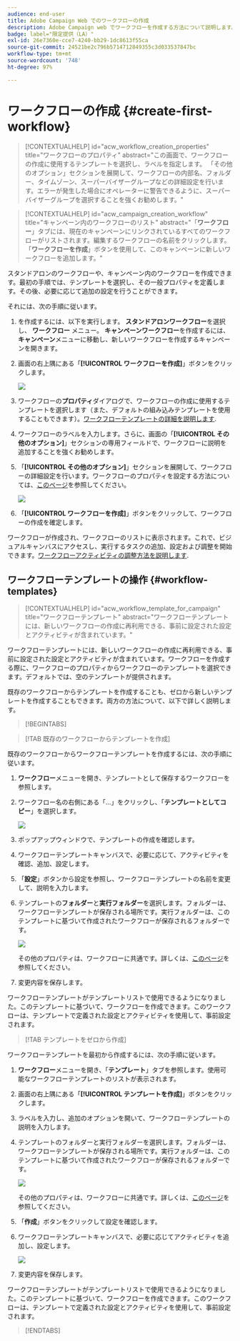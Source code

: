 ```yaml
---
audience: end-user
title: Adobe Campaign Web でのワークフローの作成
description: Adobe Campaign web でワークフローを作成する方法について説明します。
badge: label="限定提供（LA）"
exl-id: 26e7360e-cce7-4240-bb29-1dc8613f55ca
source-git-commit: 24521be2c796b5714712849355c3d033537847bc
workflow-type: tm+mt
source-wordcount: '748'
ht-degree: 97%

---
```



# ワークフローの作成 {#create-first-workflow}

>[!CONTEXTUALHELP]
>id="acw_workflow_creation_properties"
>title="ワークフローのプロパティ"
>abstract="この画面で、ワークフローの作成に使用するテンプレートを選択し、ラベルを指定します。 「その他のオプション」セクションを展開して、ワークフローの内部名、フォルダー、タイムゾーン、スーパーバイザーグループなどの詳細設定を行います。エラーが発生した場合にオペレーターに警告できるように、スーパーバイザーグループを選択することを強くお勧めします。"


>[!CONTEXTUALHELP]
>id="acw_campaign_creation_workflow"
>title="キャンペーン内のワークフローのリスト"
>abstract="「**ワークフロー**」タブには、現在のキャンペーンにリンクされているすべてのワークフローがリストされます。編集するワークフローの名前をクリックします。「**ワークフローを作成**」ボタンを使用して、このキャンペーンに新しいワークフローを追加します。"

スタンドアロンのワークフローや、キャンペーン内のワークフローを作成できます。最初の手順では、テンプレートを選択し、その一般プロパティを定義します。その後、必要に応じて追加の設定を行うことができます。

それには、次の手順に従います。

1. を作成するには、以下を実行します。 **スタンドアロンワークフロー**&#x200B;を選択し、 **ワークフロー** メニュー。 **キャンペーンワークフロー**&#x200B;を作成するには、**キャンペーン**&#x200B;メニューに移動し、新しいワークフローを作成するキャンペーンを開きます。

1. 画面の右上隅にある「**[!UICONTROL ワークフローを作成]**」ボタンをクリックします。

   ![](assets/workflow-create.png)

1. ワークフローの&#x200B;**プロパティ**&#x200B;ダイアログで、ワークフローの作成に使用するテンプレートを選択します（また、デフォルトの組み込みテンプレートを使用することもできます）。[ワークフローテンプレートの詳細を説明します](#workflow-templates).

1. ワークフローのラベルを入力します。さらに、画面の「**[!UICONTROL その他のオプション]**」セクションの専用フィールドで、ワークフローに説明を追加することを強くお勧めします。

1. 「**[!UICONTROL その他のオプション]**」セクションを展開して、ワークフローの詳細設定を行います。ワークフローのプロパティを設定する方法については、[このページ](workflow-settings.md#properties)を参照してください。

   ![](assets/workflow-additional-options.png)

1. 「**[!UICONTROL ワークフローを作成]**」ボタンをクリックして、ワークフローの作成を確定します。

ワークフローが作成され、ワークフローのリストに表示されます。これで、ビジュアルキャンバスにアクセスし、実行するタスクの追加、設定および調整を開始できます。[ワークフローアクティビティの調整方法を説明します](orchestrate-activities.md).

## ワークフローテンプレートの操作 {#workflow-templates}

>[!CONTEXTUALHELP]
>id="acw_workflow_template_for_campaign"
>title="ワークフローテンプレート"
>abstract="ワークフローテンプレートには、新しいワークフローの作成に再利用できる、事前に設定された設定とアクティビティが含まれています。"

ワークフローテンプレートには、新しいワークフローの作成に再利用できる、事前に設定された設定とアクティビティが含まれています。ワークフローを作成する際に、ワークフローのプロパティからワークフローのテンプレートを選択できます。デフォルトでは、空のテンプレートが提供されます。

既存のワークフローからテンプレートを作成することも、ゼロから新しいテンプレートを作成することもできます。両方の方法について、以下で詳しく説明します。

>[!BEGINTABS]

>[!TAB 既存のワークフローからテンプレートを作成]

既存のワークフローからワークフローテンプレートを作成するには、次の手順に従います。

1. **ワークフロー**&#x200B;メニューを開き、テンプレートとして保存するワークフローを参照します。
1. ワークフロー名の右側にある「...」をクリックし、「**テンプレートとしてコピー**」を選択します。

   ![](assets/wf-copy-as-template.png)

1. ポップアップウィンドウで、テンプレートの作成を確認します。
1. ワークフローテンプレートキャンバスで、必要に応じて、アクティビティを確認、追加、設定します。
1. 「**設定**」ボタンから設定を参照し、ワークフローテンプレートの名前を変更して、説明を入力します。
1. テンプレートの&#x200B;**フォルダー**&#x200B;と&#x200B;**実行フォルダー**&#x200B;を選択します。フォルダーは、ワークフローテンプレートが保存される場所です。実行フォルダーは、このテンプレートに基づいて作成されたワークフローが保存されるフォルダーです。

   ![](assets/wf-settings-template.png)

   その他のプロパティは、ワークフローに共通です。詳しくは、[このページ](workflow-settings.md#properties)を参照してください。

1. 変更内容を保存します。

ワークフローテンプレートがテンプレートリストで使用できるようになりました。このテンプレートに基づいて、ワークフローを作成できます。このワークフローは、テンプレートで定義された設定とアクティビティを使用して、事前設定されます。


>[!TAB テンプレートをゼロから作成]


ワークフローテンプレートを最初から作成するには、次の手順に従います。

1. **ワークフロー**&#x200B;メニューを開き、「**テンプレート**」タブを参照します。使用可能なワークフローテンプレートのリストが表示されます。
1. 画面の右上隅にある「**[!UICONTROL テンプレートを作成]**」ボタンをクリックします。
1. ラベルを入力し、追加のオプションを開いて、ワークフローテンプレートの説明を入力します。
1. テンプレートのフォルダーと実行フォルダーを選択します。フォルダーは、ワークフローテンプレートが保存される場所です。実行フォルダーは、このテンプレートに基づいて作成されたワークフローが保存されるフォルダーです。

   ![](assets/new-wf-template.png)

   その他のプロパティは、ワークフローに共通です。詳しくは、[このページ](workflow-settings.md#properties)を参照してください。

1. 「**作成**」ボタンをクリックして設定を確認します。
1. ワークフローテンプレートキャンバスで、必要に応じてアクティビティを追加し、設定します。

   ![](assets/wf-template-activities.png)

1. 変更内容を保存します。

ワークフローテンプレートがテンプレートリストで使用できるようになりました。このテンプレートに基づいて、ワークフローを作成できます。このワークフローは、テンプレートで定義された設定とアクティビティを使用して、事前設定されます。

>[!ENDTABS]
